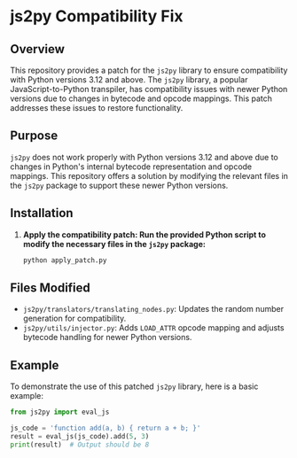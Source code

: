 # js2py Compatibility Fix

## Overview

This repository provides a patch for the `js2py` library to ensure compatibility with Python versions 3.12 and above. The `js2py` library, a popular JavaScript-to-Python transpiler, has compatibility issues with newer Python versions due to changes in bytecode and opcode mappings. This patch addresses these issues to restore functionality.

## Purpose

`js2py` does not work properly with Python versions 3.12 and above due to changes in Python's internal bytecode representation and opcode mappings. This repository offers a solution by modifying the relevant files in the `js2py` package to support these newer Python versions.

## Installation

1. **Apply the compatibility patch: Run the provided Python script to modify the necessary files in the `js2py` package:**

    ```bash
    python apply_patch.py
    ```

## Files Modified

- `js2py/translators/translating_nodes.py`: Updates the random number generation for compatibility.
- `js2py/utils/injector.py`: Adds `LOAD_ATTR` opcode mapping and adjusts bytecode handling for newer Python versions.

## Example

To demonstrate the use of this patched `js2py` library, here is a basic example:

```python
from js2py import eval_js

js_code = 'function add(a, b) { return a + b; }'
result = eval_js(js_code).add(5, 3)
print(result)  # Output should be 8
